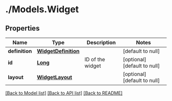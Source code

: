 # ./Models.Widget
## Properties

Name | Type | Description | Notes
------------ | ------------- | ------------- | -------------
**definition** | [**WidgetDefinition**][1] |  | [default to null]
**id** | [**Long**][2] | ID of the widget | [optional] [default to null]
**layout** | [**WidgetLayout**][3] |  | [optional] [default to null]

[[Back to Model list]][4] [[Back to API list]][5] [[Back to README]][6]

[1]: WidgetDefinition.md
[2]: long.md
[3]: WidgetLayout.md
[4]: ../README.md#documentation-for-models
[5]: ../README.md#documentation-for-api-endpoints
[6]: ../README.md
